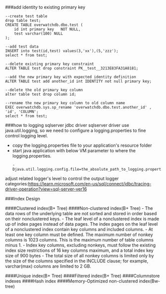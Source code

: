 ###add identity to existing primary key
```
--create test table
drop table test;
CREATE TABLE overwatchdb.dbo.test (
	id int primary key   NOT NULL,
	test varchar(100) NULL
);

--add test data
INSERT into test(id,test) values(3,'xx'),(5,'zzz');
select * from test;

--delete existing primary key constraint
ALTER TABLE test drop constraint PK__test__3213E83FA31A8181;

--add the new primary key with expected identity definition
ALTER TABLE test add another_id int IDENTITY not null primary key;

--delete the old primary key column
alter table test drop column id;

--rename the new primary key column to old column name
EXEC overwatchdb.sys.sp_rename 'overwatchdb.dbo.test.another_id' , 'id', 'COLUMN';
select * from test;
```

###how to logging sqlserver jdbc driver
sqlserver driver use java.util.logging, so we need to configure a logging.properties to fine control
logging level.

- copy the logging.properties file to your application's resource folder
- start java application with below VM parameter to where the logging.properties.
  ```
  -Djava.util.logging.config.file=the_absolute_path_to_logging.properties
  ```
adjust related logger's level to control the output
logger categories:https://learn.microsoft.com/en-us/sql/connect/jdbc/tracing-driver-operation?view=sql-server-ver16

###Index Design

####Clustered index(B+ Tree)
####Non-clustered index(B+ Tree)
    - The data rows of the underlying table are not sorted and stored in order based on their nonclustered keys.
    - The leaf level of a nonclustered index is made up of index pages instead of data pages. The index pages on the leaf level of a nonclustered index contain key columns and included columns.
    - At least one key column must be defined. The maximum number of nonkey columns is 1023 columns. This is the maximum number of table columns minus 1.
    - Index key columns, excluding nonkeys, must follow the existing index size restrictions of 16 key columns maximum, and a total index key size of 900 bytes
    - The total size of all nonkey columns is limited only by the size of the columns specified in the INCLUDE clause; for example, varchar(max) columns are limited to 2 GB.
    
####Unique index(B+ Tree)
####Filtered index(B+ Tree)
####Columnstore indexes
####Hash index
####Memory-Optimized non-clustered index(Bw-tree)
